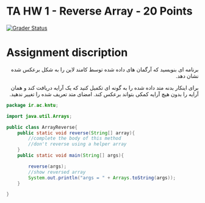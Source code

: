 # TA HW 1 - Reverse Array - 20 Points

[![Grader Status](https://kntu-grader.herokuapp.com/minimal?repo=alirezabrujerdi/tahw1-array-reverse-starter&id=9725073)](https://kntu-grader.herokuapp.com/minimal?repo=alirezabrujerdi/tahw1-array-reverse-starter&id=9725073)




# Assignment discription

<div dir="rtl" align="right">
برنامه ای بنویسید که آرگمان های داده شده توسط کامند لاین را به شکل برعکس شده نشان دهد.

برای اینکار بدنه متد داده شده را به گونه ای تکمیل کنید که یک آرایه دریافت کند و همان آرایه را بدون هیچ آرایه کمکی بتواند برعکس کند. امضای متد تعریف شده را تغییر ندهید.
</div>



```java
package ir.ac.kntu;

import java.util.Arrays;

public class ArrayReverse{
    public static void reverse(String[] array){
        //complete the body of this method
        //don't reverse using a helper array
    }
    public static void main(String[] args){

        reverse(args);
        //show reversed array
        System.out.println("args = " + Arrays.toString(args));
    }

}
```

